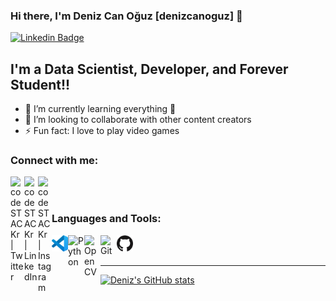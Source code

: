 ### Hi there, I'm Deniz Can Oğuz [denizcanoguz] 👋 
[![Linkedin Badge](https://img.shields.io/badge/handekucukbulut-blue?style=flat&logo=Linkedin&logoColor=white&link=https://https://www.linkedin.com/in/denizcanoguz/)][linkedin]


## I'm a Data Scientist, Developer, and Forever Student!!

- 🌱 I’m currently learning everything 🤣
- 👯 I’m looking to collaborate with other content creators
- ⚡ Fun fact: I love to play video games 

### Connect with me:

[<img align="left" alt="codeSTACKr | Twitter" width="22px" src="https://cdn.jsdelivr.net/npm/simple-icons@v3/icons/twitter.svg" />][twitter]
[<img align="left" alt="codeSTACKr | LinkedIn" width="22px" src="https://cdn.jsdelivr.net/npm/simple-icons@v3/icons/linkedin.svg" />][linkedin]
[<img align="left" alt="codeSTACKr | Instagram" width="22px" src="https://cdn.jsdelivr.net/npm/simple-icons@v3/icons/instagram.svg" />][instagram]

<br />
<br />

### Languages and Tools:

<img align="left" alt="Visual Studio Code" width="26px" src="https://raw.githubusercontent.com/github/explore/80688e429a7d4ef2fca1e82350fe8e3517d3494d/topics/visual-studio-code/visual-studio-code.png" />
<img align="left" alt="Python" width="26px" src="https://user-images.githubusercontent.com/62206442/144134635-6ac9ae3f-7730-4467-806c-f131b5d3de9c.png" />
<img align="left" alt="OpenCV" width="26px" src="https://user-images.githubusercontent.com/62206442/144134752-d55809f1-dfce-4293-a7db-dd4085bb8728.png" />
<img align="left" alt="Git" width="26px" src="https://user-images.githubusercontent.com/62206442/144137458-df4da333-34de-41b2-ada5-9ef0d7d11f79.png" />
<img align="left" alt="GitHub" width="26px" src="https://raw.githubusercontent.com/github/explore/78df643247d429f6cc873026c0622819ad797942/topics/github/github.png" />
<br />
<br />

---

[![Deniz's GitHub stats](https://github-readme-stats.vercel.app/api?username=denizcanoguz&show_icons=true&theme=aura)](https://github.com/denizcanoguz/github-readme-stats)

[twitter]: https://twitter.com/DenizC_O
[instagram]: https://www.instagram.com/denizcnogz/
[linkedin]: https://www.linkedin.com/in/denizcanoguz/
